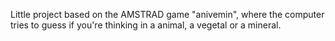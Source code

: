 Little project based on the AMSTRAD game "anivemin", where the computer tries to guess if you're thinking in a animal, a vegetal or a mineral.
